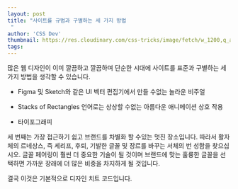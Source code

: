 ```yaml
---
layout: post
title: "사이트를 규범과 구별하는 세 가지 방법
 "
author: 'CSS Dev'
thumbnail: https://res.cloudinary.com/css-tricks/image/fetch/w_1200,q_auto,f_auto/https://css-tricks.com/wp-content/uploads/2020/12/Screen-Shot-2020-12-17-at-12.13.30-PM.png
tags: 
---
```



많은 웹 디자인이 이미 깔끔하고 깔끔하며 단순한 시대에 사이트를 표준과 구별하는 세 가지 방법을 생각할 수 있습니다.
 

- Figma 및 Sketch와 같은 UI 벡터 편집기에서 만들 수없는 놀라운 비주얼
 
- Stacks of Rectangles 언어로는 상상할 수없는 아름다운 애니메이션 상호 작용
 
- 타이포그래피
 

세 번째는 가장 접근하기 쉽고 브랜드를 차별화 할 수있는 멋진 장소입니다.
 따라서 활자체의 르네상스, 즉 세리프, 후퇴, 기발한 글꼴 및 장르를 바꾸는 서체의 번 성함을 찾으십시오.
 글꼴 페어링이 훨씬 더 중요한 기술이 될 것이며 브랜드에 맞는 훌륭한 글꼴을 선택하면 가까운 장래에 더 많은 비중을 차지하게 될 것입니다.
 

결국 이것은 기본적으로 디자인 치트 코드입니다.
 
